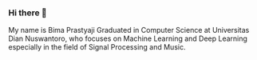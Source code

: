 ### Hi there 👋
My name is Bima Prastyaji Graduated in Computer Science at Universitas Dian 
Nuswantoro, who focuses on Machine Learning and Deep Learning especially in the field of Signal Processing and Music.
<!--
**bimapras/bimapras** is a ✨ _special_ ✨ repository because its `README.md` (this file) appears on your GitHub profile.

Here are some ideas to get you started:

- 🔭 I’m currently working on ...
- 🌱 I’m currently learning ...
- 👯 I’m looking to collaborate on ...
- 🤔 I’m looking for help with ...
- 💬 Ask me about ...
- 📫 How to reach me: ...
- 😄 Pronouns: ...
- ⚡ Fun fact: ...
-->
